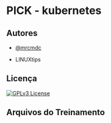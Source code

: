 
# PICK - kubernetes




## Autores

- [@mrcmdc](https://www.github.com/mrcmdc)

- LINUXtips
## Licença


[![GPLv3 License](https://img.shields.io/badge/License-GPL%20v3-yellow.svg)](https://opensource.org/licenses/)

## Arquivos do Treinamento


